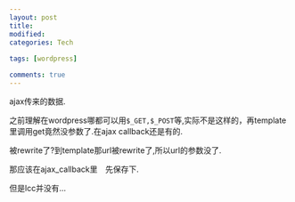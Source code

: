 ```yaml
---
layout: post
title:
modified:
categories: Tech
 
tags: [wordpress]

comments: true
---
```


ajax传来的数据.

之前理解在wordpress哪都可以用`$_GET,$_POST`等,实际不是这样的，再template里调用get竟然没参数了.在ajax callback还是有的.

被rewrite了?到template那url被rewrite了,所以url的参数没了.

那应该在ajax_callback里　先保存下.

但是lcc并没有...

